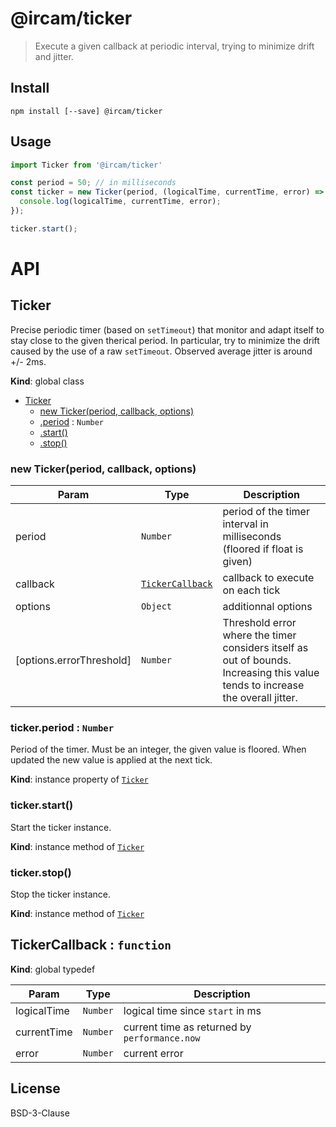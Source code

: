 # @ircam/ticker


> Execute a given callback at periodic interval, trying to minimize drift and jitter.

## Install

```
npm install [--save] @ircam/ticker
```

## Usage

```js
import Ticker from '@ircam/ticker'

const period = 50; // in milliseconds
const ticker = new Ticker(period, (logicalTime, currentTime, error) => {
  console.log(logicalTime, currentTime, error);
});

ticker.start();
```

# API

<a name="Ticker"></a>

## Ticker
Precise periodic timer (based on `setTimeout`) that monitor and adapt itself
to stay close to the given therical period. In particular, try to minimize
the drift caused by the use of a raw `setTimeout`.
Observed average jitter is around +/- 2ms.

**Kind**: global class  

* [Ticker](#Ticker)
    * [new Ticker(period, callback, options)](#new_Ticker_new)
    * [.period](#Ticker+period) : <code>Number</code>
    * [.start()](#Ticker+start)
    * [.stop()](#Ticker+stop)

<a name="new_Ticker_new"></a>

### new Ticker(period, callback, options)

| Param | Type | Description |
| --- | --- | --- |
| period | <code>Number</code> | period of the timer interval in milliseconds  (floored if float is given) |
| callback | [<code>TickerCallback</code>](#TickerCallback) | callback to execute on each tick |
| options | <code>Object</code> | additionnal options |
| [options.errorThreshold] | <code>Number</code> | Threshold error where the timer  considers itself as out of bounds. Increasing this value tends to increase  the overall jitter. |

<a name="Ticker+period"></a>

### ticker.period : <code>Number</code>
Period of the timer. Must be an integer, the given value is floored.
When updated the new value is applied at the next tick.

**Kind**: instance property of [<code>Ticker</code>](#Ticker)  
<a name="Ticker+start"></a>

### ticker.start()
Start the ticker instance.

**Kind**: instance method of [<code>Ticker</code>](#Ticker)  
<a name="Ticker+stop"></a>

### ticker.stop()
Stop the ticker instance.

**Kind**: instance method of [<code>Ticker</code>](#Ticker)  
<a name="TickerCallback"></a>

## TickerCallback : <code>function</code>
**Kind**: global typedef  

| Param | Type | Description |
| --- | --- | --- |
| logicalTime | <code>Number</code> | logical time since `start` in ms |
| currentTime | <code>Number</code> | current time as returned by `performance.now` |
| error | <code>Number</code> | current error |



## License

BSD-3-Clause


